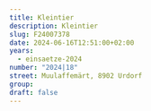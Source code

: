 ```yaml
---
title: Kleintier
description: Kleintier
slug: F24007378
date: 2024-06-16T12:51:00+02:00
years:
  - einsaetze-2024
number: "2024|18"
street: Muulaffemärt, 8902 Urdorf
group:
draft: false
---
```

